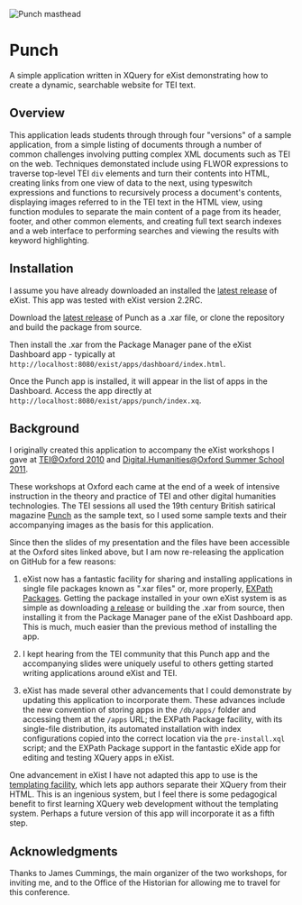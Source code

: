 ![Punch masthead](https://raw.githubusercontent.com/joewiz/punch/master/icon.png)

# Punch

A simple application written in XQuery for eXist demonstrating how to create a dynamic, searchable website for TEI text.

## Overview 

This application leads students through through four "versions" of a sample application, from a simple listing of 
documents through a number of common challenges involving putting complex XML documents such as TEI on the web. 
Techniques demonstated include using FLWOR expressions to traverse top-level TEI `div` elements and turn their 
contents into HTML, creating links from one view of data to the next, using typeswitch expressions and functions 
to recursively process a document's contents, displaying images referred to in the TEI text in the HTML view, 
using function modules to separate the main content of a page from its header, footer, and other common elements, 
and creating full text search indexes and a web interface to performing searches and viewing the results with keyword
highlighting.

## Installation

I assume you have already downloaded an installed the [latest release](https://github.com/eXist-db/exist/releases) of eXist. 
This app was tested with eXist version 2.2RC.

Download the [latest release](https://github.com/joewiz/punch/releases) of Punch as a .xar file, or clone the repository 
and build the package from source. 

Then install the .xar from the Package Manager pane of the eXist Dashboard app - typically at `http://localhost:8080/exist/apps/dashboard/index.html`.

Once the Punch app is installed, it will appear in the list of apps in the Dashboard. Access the app directly at `http://localhost:8080/exist/apps/punch/index.xq`.

## Background

I originally created this application to accompany the eXist workshops I gave at 
[TEI@Oxford 2010](http://tei.oucs.ox.ac.uk/Talks/2010-07-oxford/workshops.xml#div_exist) and 
[Digital.Humanities@Oxford Summer School 2011](http://digital.humanities.ox.ac.uk/dhoxss/2011/sessions.html#xmldb).  

These workshops at Oxford each came at the end of a week of intensive instruction in the theory and practice of TEI and 
other digital humanities technologies.  The TEI sessions all used the 19th century British satirical magazine 
[Punch](http://en.wikipedia.org/wiki/Punch_(magazine)) as the sample text, so I used some sample texts and their 
accompanying images as the basis for this application.

Since then the slides of my presentation and the files have been accessible at the Oxford sites linked above, 
but I am now re-releasing the application on GitHub for a few reasons:

1. eXist now has a fantastic facility for sharing and installing applications in single file packages known as ".xar files" 
or, more properly, [EXPath Packages](http://expath.org/spec/pkg). Getting the package installed in your own eXist 
system is as simple as downloading [a release](https://github.com/joewiz/punch/releases) or building the .xar from source, 
then installing it from the Package Manager pane of the eXist Dashboard app. This is much, much easier than the previous 
method of installing the app.

2. I kept hearing from the TEI community that this Punch app and the accompanying slides were uniquely useful to others 
getting started writing applications around eXist and TEI. 

3. eXist has made several other advancements that I could demonstrate by updating this application to incorporate them. 
These advances include the new convention of storing apps in the `/db/apps/` folder and accessing them at the 
`/apps` URL; the EXPath Package facility, with its single-file distribution, its automated installation with index 
configurations copied into the correct location via the `pre-install.xql` script; and the EXPath Package support in the 
fantastic eXide app for editing and testing XQuery apps in eXist.

One advancement in eXist I have not adapted this app to use is the [templating facility](http://exist-db.org/exist/apps/doc/templating.xml), 
which lets app authors separate their XQuery from their HTML. This is an ingenious system, but I feel there is some 
pedagogical benefit to first learning XQuery web development without the templating system. Perhaps a future version 
of this app will incorporate it as a fifth step.

## Acknowledgments

Thanks to James Cummings, the main organizer of the two workshops, for inviting me, and to the Office of the Historian for
allowing me to travel for this conference.

